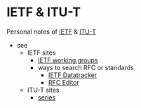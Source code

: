 # IETF & ITU-T
Personal notes of [IETF](https://www.ietf.org/) & [ITU-T](https://www.itu.int/en/ITU-T/Pages/default.aspx)

* see
  * IETF sites
    * [IETF working groups](https://www.ietf.org/technologies/keywords/)
    * ways to search RFC or standards
      * [IETF Datatracker](https://datatracker.ietf.org/)
      * [RFC Editor](https://www.rfc-editor.org/rfc-index.html)
  * ITU-T sites
    * [series](https://www.itu.int/en/ITU-T/publications/Pages/structure.aspx)
